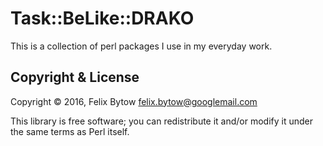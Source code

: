 # Task::BeLike::DRAKO

This is a collection of perl packages I use in my everyday work.

## Copyright & License

Copyright © 2016, Felix Bytow <felix.bytow@googlemail.com>

This library is free software; you can redistribute it and/or modify it under
the same terms as Perl itself.
